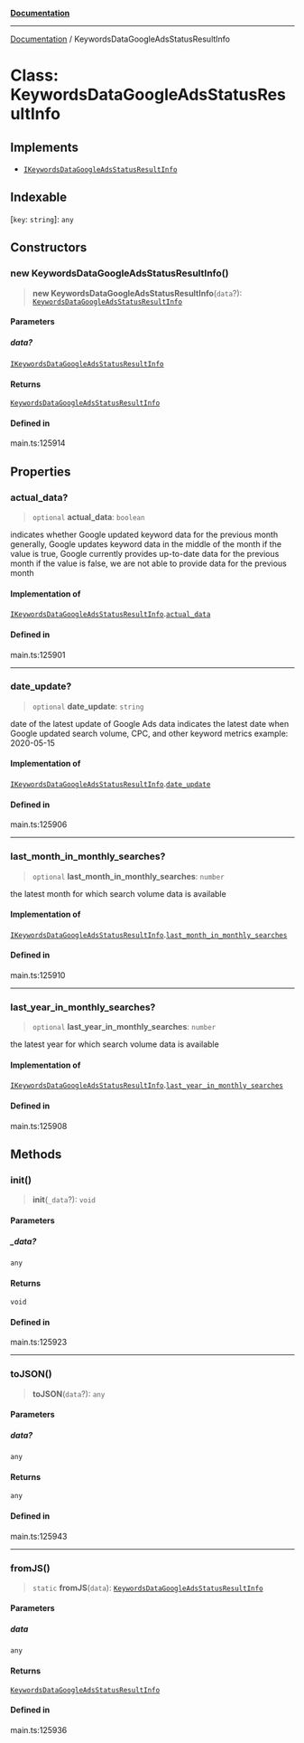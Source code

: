 [**Documentation**](../README.md)

***

[Documentation](../README.md) / KeywordsDataGoogleAdsStatusResultInfo

# Class: KeywordsDataGoogleAdsStatusResultInfo

## Implements

- [`IKeywordsDataGoogleAdsStatusResultInfo`](../interfaces/IKeywordsDataGoogleAdsStatusResultInfo.md)

## Indexable

 \[`key`: `string`\]: `any`

## Constructors

### new KeywordsDataGoogleAdsStatusResultInfo()

> **new KeywordsDataGoogleAdsStatusResultInfo**(`data`?): [`KeywordsDataGoogleAdsStatusResultInfo`](KeywordsDataGoogleAdsStatusResultInfo.md)

#### Parameters

##### data?

[`IKeywordsDataGoogleAdsStatusResultInfo`](../interfaces/IKeywordsDataGoogleAdsStatusResultInfo.md)

#### Returns

[`KeywordsDataGoogleAdsStatusResultInfo`](KeywordsDataGoogleAdsStatusResultInfo.md)

#### Defined in

main.ts:125914

## Properties

### actual\_data?

> `optional` **actual\_data**: `boolean`

indicates whether Google updated keyword data for the previous month
generally, Google updates keyword data in the middle of the month
if the value is true, Google currently provides up-to-date data for the previous month
if the value is false, we are not able to provide data for the previous month

#### Implementation of

[`IKeywordsDataGoogleAdsStatusResultInfo`](../interfaces/IKeywordsDataGoogleAdsStatusResultInfo.md).[`actual_data`](../interfaces/IKeywordsDataGoogleAdsStatusResultInfo.md#actual_data)

#### Defined in

main.ts:125901

***

### date\_update?

> `optional` **date\_update**: `string`

date of the latest update of Google Ads data
indicates the latest date when Google updated search volume, CPC, and other keyword metrics
example:
2020-05-15

#### Implementation of

[`IKeywordsDataGoogleAdsStatusResultInfo`](../interfaces/IKeywordsDataGoogleAdsStatusResultInfo.md).[`date_update`](../interfaces/IKeywordsDataGoogleAdsStatusResultInfo.md#date_update)

#### Defined in

main.ts:125906

***

### last\_month\_in\_monthly\_searches?

> `optional` **last\_month\_in\_monthly\_searches**: `number`

the latest month for which search volume data is available

#### Implementation of

[`IKeywordsDataGoogleAdsStatusResultInfo`](../interfaces/IKeywordsDataGoogleAdsStatusResultInfo.md).[`last_month_in_monthly_searches`](../interfaces/IKeywordsDataGoogleAdsStatusResultInfo.md#last_month_in_monthly_searches)

#### Defined in

main.ts:125910

***

### last\_year\_in\_monthly\_searches?

> `optional` **last\_year\_in\_monthly\_searches**: `number`

the latest year for which search volume data is available

#### Implementation of

[`IKeywordsDataGoogleAdsStatusResultInfo`](../interfaces/IKeywordsDataGoogleAdsStatusResultInfo.md).[`last_year_in_monthly_searches`](../interfaces/IKeywordsDataGoogleAdsStatusResultInfo.md#last_year_in_monthly_searches)

#### Defined in

main.ts:125908

## Methods

### init()

> **init**(`_data`?): `void`

#### Parameters

##### \_data?

`any`

#### Returns

`void`

#### Defined in

main.ts:125923

***

### toJSON()

> **toJSON**(`data`?): `any`

#### Parameters

##### data?

`any`

#### Returns

`any`

#### Defined in

main.ts:125943

***

### fromJS()

> `static` **fromJS**(`data`): [`KeywordsDataGoogleAdsStatusResultInfo`](KeywordsDataGoogleAdsStatusResultInfo.md)

#### Parameters

##### data

`any`

#### Returns

[`KeywordsDataGoogleAdsStatusResultInfo`](KeywordsDataGoogleAdsStatusResultInfo.md)

#### Defined in

main.ts:125936
